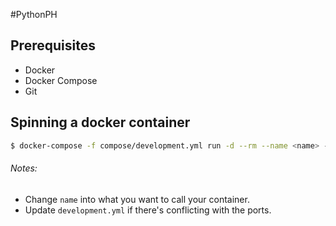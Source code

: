 #PythonPH

## Prerequisites
* Docker
* Docker Compose
* Git

## Spinning a docker container
```bash
$ docker-compose -f compose/development.yml run -d --rm --name <name> --service-ports app
```
###### Notes:
* Change `name` into what you want to call your container.
* Update `development.yml` if there's conflicting with the ports.

